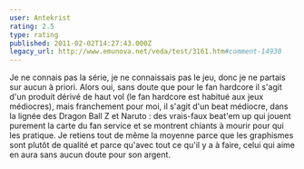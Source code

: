 ```yaml
---
user: Antekrist
rating: 2.5
type: rating
published: 2011-02-02T14:27:43.000Z
legacy_url: http://www.emunova.net/veda/test/3161.htm#comment-14930
---
```

Je ne connais pas la série, je ne connaissais pas le jeu, donc je ne partais sur aucun à priori. Alors oui, sans doute que pour le fan hardcore il s'agit d'un produit dérivé de haut vol (le fan hardcore est habitué aux jeux médiocres), mais franchement pour moi, il s'agit d'un beat médiocre, dans la lignée des Dragon Ball Z et Naruto : des vrais-faux beat'em up qui jouent purement la carte du fan service et se montrent chiants à mourir pour qui les pratique.
Je retiens tout de même la moyenne parce que les graphismes sont plutôt de qualité et parce qu'avec tout ce qu'il y a à faire, celui qui aime en aura sans aucun doute pour son argent.